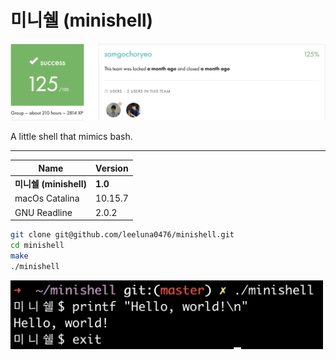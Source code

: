 # 미니쉘 (minishell)
![](docs/pics/125.png)

A little shell that mimics bash.

---

|Name|Version|
|--|--|
|**미니쉘 (minishell)**|**1.0**|
|macOs Catalina|10.15.7|
|GNU Readline|2.0.2|

```sh
git clone git@github.com/leeluna0476/minishell.git
cd minishell
make
./minishell
```
<img src="docs/pics/helloworld.png" width="500"/>
